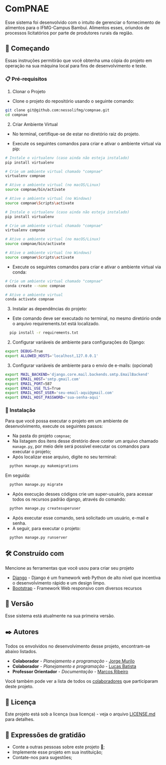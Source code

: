 # ComPNAE

Esse sistema foi desenvolvido com o intuito de gerenciar o fornecimento de alimentos para o IFMG-Campus Bambuí. Alimentos esses, oriundos de processos licitatórios por parte de produtores rurais da região. 

## 🚀 Começando

Essas instruções permitirão que você obtenha uma cópia do projeto em operação na sua máquina local para fins de desenvolvimento e teste.


### 📋 Pré-requisitos

 1. Clonar o Projeto

- Clone o projeto do repositório usando o seguinte comando:

```bash
git clone git@github.com:nessolifmg/compnae.git
cd compnae
```

2. Criar Ambiente Virtual

- No terminal, certifique-se de estar no diretório raiz do projeto.

- Execute os seguintes comandos para criar e ativar o ambiente virtual via pip:
```bash
# Instale o virtualenv (caso ainda não esteja instalado)
pip install virtualenv

# Crie um ambiente virtual chamado "compnae"
virtualenv compnae

# Ative o ambiente virtual (no macOS/Linux)
source compnae/bin/activate

# Ative o ambiente virtual (no Windows)
source compnae\Scripts\activate
```
```bash
# Instale o virtualenv (caso ainda não esteja instalado)
pip install virtualenv

# Crie um ambiente virtual chamado "compnae"
virtualenv compnae

# Ative o ambiente virtual (no macOS/Linux)
source compnae/bin/activate

# Ative o ambiente virtual (no Windows)
source compnae\Scripts\activate
```

- Execute os seguintes comandos para criar e ativar o ambiente virtual via conda:

```bash
# Crie um ambiente virtual chamado "compnae"
conda create --name compnae

# Ative o ambiente virtual
conda activate compnae
```

3. Instalar as dependências do projeto: 
- Este comando deve ser executado no terminal, no mesmo diretório onde o arquivo requirements.txt está localizado.
```bash
  pip install -r requirements.txt
```

2. Configurar variáveis de ambiente para configurações do Django:
```bash
export DEBUG=True
export ALLOWED_HOSTS='localhost,127.0.0.1'
``` 

3. Configurar variáveis de ambiente para o envio de e-mails: (opcional)
```bash
export MAIL_BACKEND='django.core.mail.backends.smtp.EmailBackend'
export EMAIL_HOST='smtp.gmail.com'
export EMAIL_PORT=587
export EMAIL_USE_TLS=True
export EMAIL_HOST_USER='seu-email-aqui@gmail.com'
export EMAIL_HOST_PASSWORD='sua-senha-aqui'
```

### 🔧 Instalação

Para que você possa executar o projeto em um ambiente de desenvolvimento, execute os seguintes passos:
- Na pasta do projeto ```compnae```;
- Na listagem dos itens desse diretório deve conter um arquivo chamado ```manage.py```, por meio dele será possível executar os comandos para executar o projeto;
- Após localizar esse arquivo, digite no seu terminal:
```bash
  python manage.py makemigrations
```
Em seguida: 
```bash
  python manage.py migrate
```
- Após execução desses códigos crie um super-usuário, para acessar todos os recursos padrão django, através do comando:
```bash
  python manage.py createsuperuser
```
- Após executar esse comando, será solicitado um usuário, e-mail e senha. 
- A seguir, para executar o projeto:
```bash
  python manage.py runserver
```

## 🛠️ Construído com

Mencione as ferramentas que você usou para criar seu projeto

* [Django](https://docs.djangoproject.com/en/4.2/) - Django é um framework web Python de alto nível que incentiva o desenvolvimento rápido e um design limpo.
* [Bootstrap](https://getbootstrap.com/docs/5.3/getting-started/introduction/) - Framework Web responsivo com diversos recursos


## 📌 Versão

Esse sistema está atualmente na sua primeira versão. 

## ✒️ Autores

Todos os envolvidos no desenvolvimento desse projeto, encontram-se abaixo listados. 

* **Colaborador** - *Planejamento e programação* - [Jorge Murilo](https://github.com/Jorge-Comp)
* **Colaborador** - *Planejamento e programação* - [Lucas Batista](https://github.com/luks-santos)
* **Professor Orientador** - *Documentação* - [Marcos Ribeiro](https://github.com/ribeiromarcos)

Você também pode ver a lista de todos os [colaboradores](https://github.com/usuario/projeto/colaboradores) que participaram deste projeto.

## 📄 Licença

Este projeto está sob a licença (sua licença) - veja o arquivo [LICENSE.md](https://github.com/usuario/projeto/licenca) para detalhes.

## 🎁 Expressões de gratidão

* Conte a outras pessoas sobre este projeto 📢;
* Implemente esse projeto em sua instituição;
* Contate-nos para sugestões;

